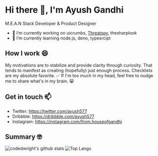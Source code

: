 # Hi there 👋, I'm Ayush Gandhi
M.E.A.N Stack Developer & Product Designer

- 🔭 I’m currently working on uicrumbs, [Threatspy](http://secureblink.com/), thesharplook
- 🌱 I’m currently learning node.js, deno, typesrcipt

## How I work 😄
My motivations are to stabilize and provide clarity through curiosity. That tends to manifest as creating (hopefully) just enough process. Checklists are my absolute favorite. ✅ If I'm too much in my head, feel free to nudge me to share what's in my brain. 😸

## Get in touch 📫 
- Twitter: https://twitter.com/ayush577
- Dribbble: https://dribbble.com/ayush577
- Instagram: https://instagram.com/from.houseofgandhi

## Summary 🤓 
![codedwright's github stats](https://github-readme-stats.vercel.app/api?username=ayush577&hide=stars,prs,contribs,issues,contrib&show_icons=true&count_private=true)
![Top Langs](https://github-readme-stats.vercel.app/api/top-langs/?username=ayush577&&layout=compact&hide=hack)

<!--
**ayush577/ayush577** is a ✨ _special_ ✨ repository because its `README.md` (this file) appears on your GitHub profile.

Here are some ideas to get you started:

- 🔭 I’m currently working on ...
- 🌱 I’m currently learning ...
- 👯 I’m looking to collaborate on ...
- 🤔 I’m looking for help with ...
- 💬 Ask me about ...
- 📫 How to reach me: ...
- 😄 Pronouns: ...
- ⚡ Fun fact: ...
-->
